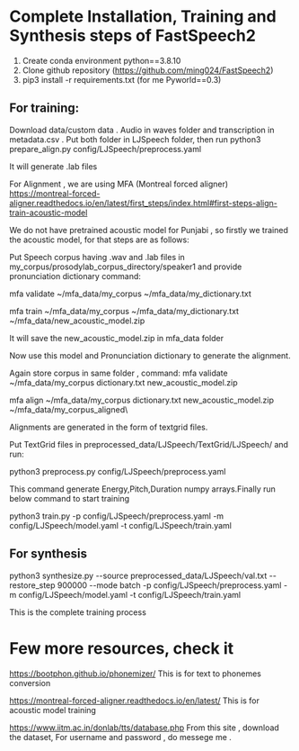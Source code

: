 # Complete Installation, Training and Synthesis steps of FastSpeech2

1. Create conda environment python==3.8.10
2. Clone github repository (https://github.com/ming024/FastSpeech2)
3. pip3 install -r requirements.txt (for me Pyworld==0.3)

## For training:
Download data/custom data . Audio in waves folder and transcription in metadata.csv . Put both folder in LJSpeech folder, then run
python3 prepare_align.py config/LJSpeech/preprocess.yaml

It will generate .lab files

For Alignment , we are using MFA (Montreal forced aligner) https://montreal-forced-aligner.readthedocs.io/en/latest/first_steps/index.html#first-steps-align-train-acoustic-model

We do not have pretrained acoustic model for Punjabi , so firstly we trained the acoustic model, for that steps are as follows:

Put Speech corpus having .wav and .lab files in my_corpus/prosodylab_corpus_directory/speaker1 and provide pronunciation dictionary
command: 

mfa validate ~/mfa_data/my_corpus ~/mfa_data/my_dictionary.txt

mfa train ~/mfa_data/my_corpus ~/mfa_data/my_dictionary.txt ~/mfa_data/new_acoustic_model.zip 

It will save the new_acoustic_model.zip in mfa_data folder

Now use this model and Pronunciation dictionary to generate the alignment. 

Again store corpus in same folder , command:
mfa validate ~/mfa_data/my_corpus dictionary.txt new_acoustic_model.zip 

mfa align ~/mfa_data/my_corpus dictionary.txt new_acoustic_model.zip   ~/mfa_data/my_corpus_aligned\

Alignments are generated in the form of textgrid files.

Put TextGrid files in preprocessed_data/LJSpeech/TextGrid/LJSpeech/ and run:

python3 preprocess.py config/LJSpeech/preprocess.yaml

This command generate Energy,Pitch,Duration numpy arrays.Finally run below command to start training

python3 train.py -p config/LJSpeech/preprocess.yaml -m config/LJSpeech/model.yaml -t config/LJSpeech/train.yaml

## For synthesis
python3 synthesize.py --source preprocessed_data/LJSpeech/val.txt --restore_step 900000 --mode batch -p config/LJSpeech/preprocess.yaml -m config/LJSpeech/model.yaml -t config/LJSpeech/train.yaml


This is the complete training process


# Few more resources, check it
https://bootphon.github.io/phonemizer/
This is for text to phonemes conversion 

https://montreal-forced-aligner.readthedocs.io/en/latest/
This is for acoustic model training

https://www.iitm.ac.in/donlab/tts/database.php
From this site , download the dataset, For username and password , do messege me .
